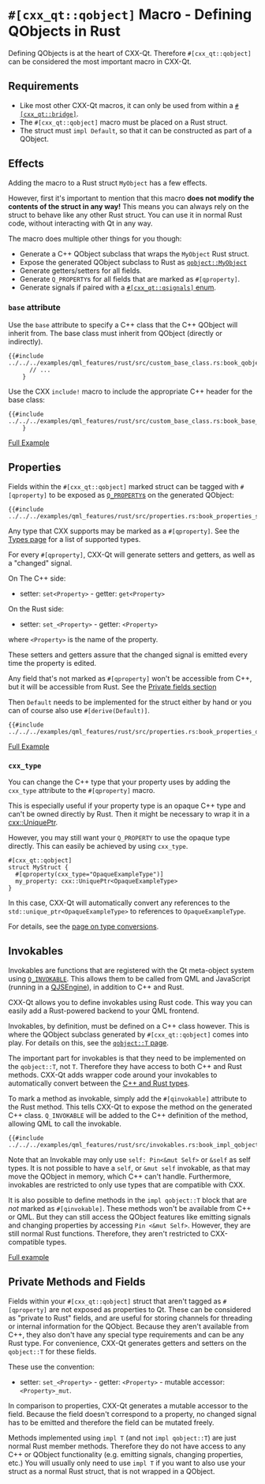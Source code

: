 <!--
SPDX-FileCopyrightText: 2021 Klarälvdalens Datakonsult AB, a KDAB Group company <info@kdab.com>
SPDX-FileContributor: Andrew Hayzen <andrew.hayzen@kdab.com>

SPDX-License-Identifier: MIT OR Apache-2.0
-->

# `#[cxx_qt::qobject]` Macro - Defining QObjects in Rust

Defining QObjects is at the heart of CXX-Qt.
Therefore `#[cxx_qt::qobject]` can be considered the most important macro in CXX-Qt.

## Requirements
- Like most other CXX-Qt macros, it can only be used from within a [`#[cxx_qt::bridge]`](./bridge-macro.md).
- The `#[cxx_qt::qobject]` macro must be placed on a Rust struct.
- The struct must `impl Default`, so that it can be constructed as part of a QObject.

## Effects
Adding the macro to a Rust struct `MyObject` has a few effects.

However, first it's important to mention that this macro **does not modify the contents of the struct in any way!**
This means you can always rely on the struct to behave like any other Rust struct.
You can use it in normal Rust code, without interacting with Qt in any way.

The macro does multiple other things for you though:
- Generate a C++ QObject subclass that wraps the `MyObject` Rust struct.
- Expose the generated QObject subclass to Rust as [`qobject::MyObject`](./generated-qobject.md)
- Generate getters/setters for all fields.
- Generate `Q_PROPERTY`s for all fields that are marked as `#[qproperty]`.
- Generate signals if paired with a [`#[cxx_qt::qsignals]` enum](./signals_enum.md).

### `base` attribute
Use the `base` attribute to specify a C++ class that the C++ QObject will inherit from.
The base class must inherit from QObject (directly or indirectly).

``` rust,ignore,noplayground
{{#include ../../../examples/qml_features/rust/src/custom_base_class.rs:book_qobject_base}}
      // ...
    }
```

Use the CXX `include!` macro to include the appropriate C++ header for the base class:
``` rust,ignore,noplayground
{{#include ../../../examples/qml_features/rust/src/custom_base_class.rs:book_base_include}}
    }
```

[Full Example](https://github.com/KDAB/cxx-qt/blob/main/examples/qml_features/rust/src/custom_base_class.rs)

## Properties

Fields within the `#[cxx_qt::qobject]` marked struct can be tagged with `#[qproperty]` to be exposed as [`Q_PROPERTY`s](https://doc.qt.io/qt-6/properties.html) on the generated QObject:

```rust,ignore,noplayground
{{#include ../../../examples/qml_features/rust/src/properties.rs:book_properties_struct}}
```

Any type that CXX supports may be marked as a `#[qproperty]`.
See the [Types page](../concepts/types.md) for a list of supported types.

For every `#[qproperty]`, CXX-Qt will generate setters and getters, as well as a "changed" signal.

On The C++ side:
- setter: `set<Property>` - getter: `get<Property>`

On the Rust side:
- setter: `set_<Property>` - getter: `<Property>`

where `<Property>` is the name of the property.

These setters and getters assure that the changed signal is emitted every time the property is edited.

Any field that's not marked as `#[qproperty]` won't be accessible from C++, but it will be accessible from Rust.
See the [Private fields section](#private-methods-and-fields)

Then `Default` needs to be implemented for the struct either by hand or you can of course also use `#[derive(Default)]`.

```rust,ignore,noplayground
{{#include ../../../examples/qml_features/rust/src/properties.rs:book_properties_default}}
```

[Full Example](https://github.com/KDAB/cxx-qt/blob/main/examples/qml_features/rust/src/properties.rs)

### `cxx_type`

You can change the C++ type that your property uses by adding the `cxx_type` attribute to the `#[qproperty]` macro.

This is especially useful if your property type is an opaque C++ type and can't be owned directly by Rust.
Then it might be necessary to wrap it in a [cxx::UniquePtr](https://docs.rs/cxx/latest/cxx/struct.UniquePtr.html).

However, you may still want your `Q_PROPERTY` to use the opaque type directly.
This can easily be achieved by using `cxx_type`.

``` rust,ignore,noplayground
#[cxx_qt::qobject]
struct MyStruct {
  #[qproperty(cxx_type="OpaqueExampleType")]
  my_property: cxx::UniquePtr<OpaqueExampleType>
}
```
In this case, CXX-Qt will automatically convert any references to the `std::unique_ptr<OpaqueExampleType>` to references to `OpaqueExampleType`.

For details, see the [page on type conversions](../concepts/type-conversions.md).

## Invokables

Invokables are functions that are registered with the Qt meta-object system using [`Q_INVOKABLE`](https://doc.qt.io/qt-6/qobject.html#Q_INVOKABLE).
This allows them to be called from QML and JavaScript (running in a [QJSEngine](https://doc.qt.io/qt-6/qjsengine.html)), in addition to C++ and Rust.

CXX-Qt allows you to define invokables using Rust code.
This way you can easily add a Rust-powered backend to your QML frontend.

Invokables, by definition, must be defined on a C++ class however.
This is where the QObject subclass generated by `#[cxx_qt::qobject]` comes into play.
For details on this, see the [`qobject::T` page](./generated-qobject.md).

The important part for invokables is that they need to be implemented on the `qobject::T`, not `T`.
Therefore they have access to both C++ and Rust methods. CXX-Qt adds wrapper code around your invokables to automatically convert between the [C++ and Rust types](../concepts/types.md).

To mark a method as invokable, simply add the `#[qinvokable]` attribute to the Rust method. This tells CXX-Qt to expose the method on the generated C++ class.
`Q_INVOKABLE` will be added to the C++ definition of the method, allowing QML to call the invokable.

``` rust,ignore,noplayground
{{#include ../../../examples/qml_features/rust/src/invokables.rs:book_impl_qobject}}
```

Note that an Invokable may only use `self: Pin<&mut Self>` or `&self` as self types.
It is not possible to have a `self`, or `&mut self` invokable, as that may move the QObject in memory, which C++ can't handle.
Furthermore, invokables are restricted to only use types that are compatible with CXX.

It is also possible to define methods in the `impl qobject::T` block that are *not* marked as `#[qinvokable]`.
These methods won't be available from C++ or QML.
But they can still access the QObject features like emitting signals and changing properties by accessing `Pin <&mut Self>`.
However, they are still normal Rust functions.
Therefore, they aren't restricted to CXX-compatible types.

[Full example](https://github.com/KDAB/cxx-qt/blob/main/examples/qml_features/rust/src/invokables.rs)

## Private Methods and Fields

Fields within your `#[cxx_qt::qobject]` struct that aren't tagged as `#[qproperty]` are not exposed as properties to Qt. These can be considered as "private to Rust" fields, and are useful for storing channels for threading or internal information for the QObject.
Because they aren't available from C++, they also don't have any special type requirements and can be any Rust type.
For convenience, CXX-Qt generates getters and setters on the `qobject::T` for these fields.

These use the convention:
- setter: `set_<Property>` - getter: `<Property>` - mutable accessor: `<Property>_mut`.

In comparison to properties, CXX-Qt generates a mutable accessor to the field.
Because the field doesn't correspond to a property, no changed signal has to be emitted and therefore the field can be mutated freely.

Methods implemented using `impl T` (and not `impl qobject::T`) are just normal Rust member methods.
Therefore they do not have access to any C++ or QObject functionality (e.g. emitting signals, changing properties, etc.)
You will usually only need to use `impl T` if you want to also use your struct as a normal Rust struct, that is not wrapped in a QObject.
